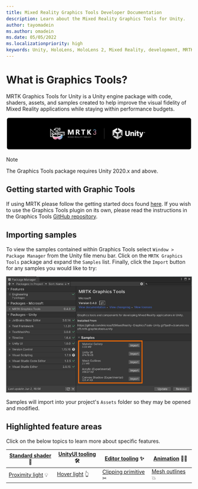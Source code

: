 ```yaml
---
title: Mixed Reality Graphics Tools Developer Documentation
description: Learn about the Mixed Reality Graphics Tools for Unity.
author: tayomadein
ms.author: omadein
ms.date: 05/05/2022
ms.localizationpriority: high
keywords: Unity, HoloLens, HoloLens 2, Mixed Reality, development, MRTK, Graphics Tools, MRGT, MR Graphics Tools, Standard Shader
---
```


# What is Graphics Tools?

MRTK Graphics Tools for Unity is a Unity engine package with code, shaders, assets, and samples created to help improve the visual fidelity of Mixed Reality applications while staying within performance budgets.

![Graphics Tools](images/MRTKBanner.png)

> [!NOTE]
> The Graphics Tools package requires Unity 2020.x and above.

## Getting started with Graphic Tools

If using MRTK please follow the getting started docs found [here](https://docs.microsoft.com/windows/mixed-reality/mrtk-unity/mrtk2/?view=mrtkunity-2022-05#getting-started-with-mrtk). If you wish to use the Graphics Tools plugin on its own, please read the instructions in the Graphics Tools [GitHub repository](https://github.com/microsoft/MixedReality-GraphicsTools-Unity).

## Importing samples

To view the samples contained within Graphics Tools select `Window > Package Manager` from the Unity file menu bar. Click on the `MRTK Graphics Tools` package and expand the `Samples` list. Finally, click the `Import` button for any samples you would like to try:

![Package Manager Samples](images/PackageManagerSamples.jpg)

Samples will import into your project's `Assets` folder so they may be opened and modified.

## Highlighted feature areas

Click on the below topics to learn more about specific features.

| [Standard shader](features/standard-shader.md) 🎨 | [UnityUI tooling](features/clipping-primitive.md) 🛠 | [Editor tooling](features/editor-tooling.md) ✨         | [Animation](features/animation.md) 🚶‍♀️        |
|--------------------------------------------------|-----------------------------------------------------|--------------------------------------------------------|----------------------------------------------|
| [Proximity light](features/proximity-light.md) 💡 | [Hover light](features/hover-light.md) 👆            | [Clipping primitive](features/clipping-primitive.md) ✂ | [Mesh outlines](features/mesh-outlines.md) 💥 |
